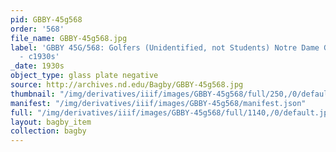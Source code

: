```yaml
---
pid: GBBY-45g568
order: '568'
file_name: GBBY-45g568.jpg
label: 'GBBY 45G/568: Golfers (Unidentified, not Students) Notre Dame Golf Course
  - c1930s'
_date: 1930s
object_type: glass plate negative
source: http://archives.nd.edu/Bagby/GBBY-45g568.jpg
thumbnail: "/img/derivatives/iiif/images/GBBY-45g568/full/250,/0/default.jpg"
manifest: "/img/derivatives/iiif/images/GBBY-45g568/manifest.json"
full: "/img/derivatives/iiif/images/GBBY-45g568/full/1140,/0/default.jpg"
layout: bagby_item
collection: bagby
---
```

